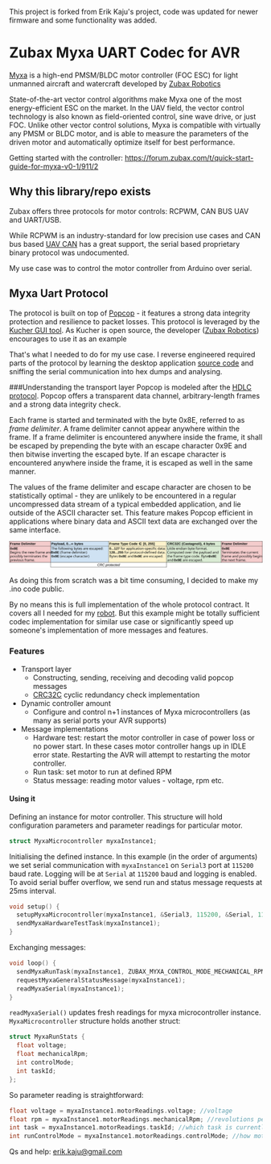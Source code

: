 This project is forked from Erik Kaju's project, code was updated for newer firmware and some functionality was added.

# Zubax Myxa UART Codec for AVR

[Myxa](https://zubax.com/products/myxa) is a high-end PMSM/BLDC motor controller (FOC ESC) for light unmanned aircraft and watercraft developed by [Zubax Robotics](https://zubax.com/)

State-of-the-art vector control algorithms make Myxa one of the most energy-efficient ESC on the market. In the UAV field, the vector control technology is also known as field-oriented control, sine wave drive, or just FOC. Unlike other vector control solutions, Myxa is compatible with virtually any PMSM or BLDC motor, and is able to measure the parameters of the driven motor and automatically optimize itself for best performance. 

Getting started with the controller: https://forum.zubax.com/t/quick-start-guide-for-myxa-v0-1/911/2

## Why this library/repo exists
Zubax offers three protocols for motor controls: RCPWM, CAN BUS UAV and UART/USB.

While RCPWM is an industry-standard for low precision use cases and CAN bus based [UAV CAN](http://uavcan.org/) has a great support, the serial based proprietary binary protocol was undocumented.

My use case was to control the motor controller from Arduino over serial.

## Myxa Uart Protocol
The protocol is built on top of [Popcop](https://github.com/Zubax/popcop) - it features a strong data integrity protection and resilience to packet losses. This protocol is leveraged by the [Kucher GUI tool](https://github.com/Zubax/kucher). As Kucher is open source, the developer ([Zubax Robotics](https://zubax.com/)) encourages to use it as an example 

That's what I needed to do for my use case. I reverse engineered required parts of the protocol by learning the desktop application [source code](https://github.com/Zubax/kucher/blob/001014676421c601a7c125cadf2274832f392ab5/kucher/model/device_model/general_status_view.py#L158) and sniffing the serial communication into hex dumps and analysing.

###Understanding the transport layer
Popcop is modeled after the [HDLC protocol](https://en.wikipedia.org/wiki/High-Level_Data_Link_Control).
Popcop offers a transparent data channel, arbitrary-length frames and a strong data integrity check.

Each frame is started and terminated with the byte 0x8E, referred to as *frame delimiter*.
A frame delimiter cannot appear anywhere within the frame.
If a frame delimiter is encountered anywhere inside the frame, it shall be escaped
by prepending the byte with an escape character 0x9E and then bitwise inverting the escaped byte.
If an escape character is encountered anywhere inside the frame, it is escaped as well in the same manner.

The values of the frame delimiter and escape character are chosen to be statistically optimal -
they are unlikely to be encountered in a regular uncompressed data stream of a typical embedded application,
and lie outside of the ASCII character set.
This feature makes Popcop efficient in applications where binary data and ASCII text data are exchanged over
the same interface.

![Fessage Frame Format](https://raw.githubusercontent.com/Zubax/popcop/master/popcop_frame_format.svg?sanitize=true)

As doing this from scratch was a bit time consuming, I decided to make my .ino code public. 

By no means this is full implementation of the whole protocol contract. It covers all I needed for my [robot](https://github.com/kajuwise/botmaster).
But this example might be totally sufficient codec implementation for similar use case or significantly speed up someone's implementation of more messages and features.

### Features
- Transport layer
  - Constructing, sending, receiving and decoding valid popcop messages
  - [CRC32C](https://en.wikipedia.org/wiki/Cyclic_redundancy_check) cyclic redundancy check implementation 
- Dynamic controller amount
  - Configure and control n+1 instances of Myxa microcontrollers (as many as serial ports your AVR supports)
- Message implementations
  - Hardware test: restart the motor controller in case of power loss or no power start. In these cases motor controller hangs up in IDLE error state. Restarting the AVR will attempt to restarting the motor controller.
  - Run task: set motor to run at defined RPM
  - Status message: reading motor values - voltage, rpm etc.

#### Using it
Defining an instance for motor controller. This structure will hold configuration parameters and parameter readings for particular motor.
```c
struct MyxaMicrocontroller myxaInstance1;
```

Initialising the defined instance. 
In this example (in the order of arguments) we set serial communication with `myxaInstance1` on `Serial3` port at `115200` baud rate. Logging will be at `Serial` at `115200` baud and logging is enabled. To avoid serial buffer overflow, we send run and status message requests at 25ms interval. 
```c
void setup() {
  setupMyxaMicrocontroller(myxaInstance1, &Serial3, 115200, &Serial, 115200, true, 25, 25);
  sendMyxaHardwareTestTask(myxaInstance1);
}
```
Exchanging messages:
```c
void loop() {
  sendMyxaRunTask(myxaInstance1, ZUBAX_MYXA_CONTROL_MODE_MECHANICAL_RPM, 1000.0);
  requestMyxaGeneralStatusMessage(myxaInstance1);
  readMyxaSerial(myxaInstance1);
}
```
`readMyxaSerial()` updates fresh readings for myxa microcontroller instance. `MyxaMicrocontroller` structure holds another struct:
```c
struct MyxaRunStats {
  float voltage;
  float mechanicalRpm;
  int controlMode;
  int taskId;
};
```
So parameter reading is straightforward:
```c
float voltage = myxaInstance1.motorReadings.voltage; //voltage
float rpm = myxaInstance1.motorReadings.mechanicalRpm; //revolutions per minute
int task = myxaInstance1.motorReadings.taskId; //which task is currently active. For example ZUBAX_MYXA_RUN_TASK (0x03), ZUBAX_MYXA_IDLE_TASK (0x01), ZUBAX_MYXA_HARDWARE_TEST_TASK (0x04) etc.
int runControlMode = myxaInstance1.motorReadings.controlMode; //how motor is controlled. For example ZUBAX_MYXA_CONTROL_MODE_MECHANICAL_RPM (0x04)
```

Qs and help: erik.kaju@gmail.com
